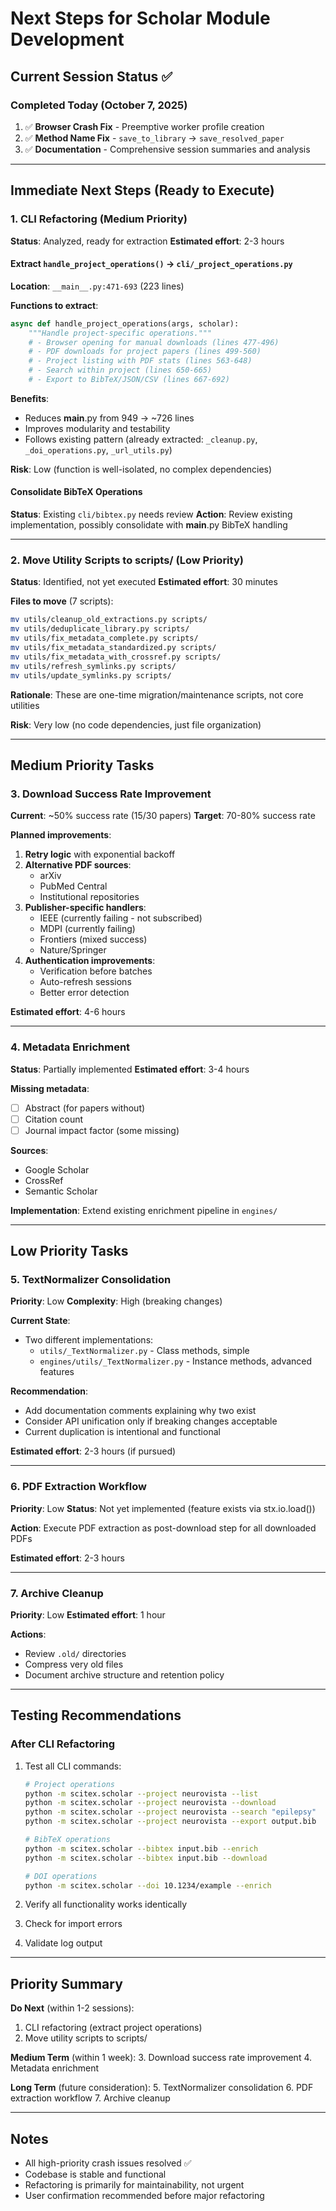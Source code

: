 # Next Steps for Scholar Module Development

## Current Session Status ✅

### Completed Today (October 7, 2025)
1. ✅ **Browser Crash Fix** - Preemptive worker profile creation
2. ✅ **Method Name Fix** - `save_to_library` → `save_resolved_paper`
3. ✅ **Documentation** - Comprehensive session summaries and analysis

---

## Immediate Next Steps (Ready to Execute)

### 1. CLI Refactoring (Medium Priority)
**Status**: Analyzed, ready for extraction
**Estimated effort**: 2-3 hours

#### Extract `handle_project_operations()` → `cli/_project_operations.py`
**Location**: `__main__.py:471-693` (223 lines)

**Functions to extract**:
```python
async def handle_project_operations(args, scholar):
    """Handle project-specific operations."""
    # - Browser opening for manual downloads (lines 477-496)
    # - PDF downloads for project papers (lines 499-560)
    # - Project listing with PDF stats (lines 563-648)
    # - Search within project (lines 650-665)
    # - Export to BibTeX/JSON/CSV (lines 667-692)
```

**Benefits**:
- Reduces __main__.py from 949 → ~726 lines
- Improves modularity and testability
- Follows existing pattern (already extracted: `_cleanup.py`, `_doi_operations.py`, `_url_utils.py`)

**Risk**: Low (function is well-isolated, no complex dependencies)

#### Consolidate BibTeX Operations
**Status**: Existing `cli/bibtex.py` needs review
**Action**: Review existing implementation, possibly consolidate with __main__.py BibTeX handling

---

### 2. Move Utility Scripts to scripts/ (Low Priority)
**Status**: Identified, not yet executed
**Estimated effort**: 30 minutes

**Files to move** (7 scripts):
```bash
mv utils/cleanup_old_extractions.py scripts/
mv utils/deduplicate_library.py scripts/
mv utils/fix_metadata_complete.py scripts/
mv utils/fix_metadata_standardized.py scripts/
mv utils/fix_metadata_with_crossref.py scripts/
mv utils/refresh_symlinks.py scripts/
mv utils/update_symlinks.py scripts/
```

**Rationale**: These are one-time migration/maintenance scripts, not core utilities

**Risk**: Very low (no code dependencies, just file organization)

---

## Medium Priority Tasks

### 3. Download Success Rate Improvement
**Current**: ~50% success rate (15/30 papers)
**Target**: 70-80% success rate

**Planned improvements**:
1. **Retry logic** with exponential backoff
2. **Alternative PDF sources**:
   - arXiv
   - PubMed Central
   - Institutional repositories
3. **Publisher-specific handlers**:
   - IEEE (currently failing - not subscribed)
   - MDPI (currently failing)
   - Frontiers (mixed success)
   - Nature/Springer
4. **Authentication improvements**:
   - Verification before batches
   - Auto-refresh sessions
   - Better error detection

**Estimated effort**: 4-6 hours

---

### 4. Metadata Enrichment
**Status**: Partially implemented
**Estimated effort**: 3-4 hours

**Missing metadata**:
- [ ] Abstract (for papers without)
- [ ] Citation count
- [ ] Journal impact factor (some missing)

**Sources**:
- Google Scholar
- CrossRef
- Semantic Scholar

**Implementation**: Extend existing enrichment pipeline in `engines/`

---

## Low Priority Tasks

### 5. TextNormalizer Consolidation
**Priority**: Low
**Complexity**: High (breaking changes)

**Current State**:
- Two different implementations:
  - `utils/_TextNormalizer.py` - Class methods, simple
  - `engines/utils/_TextNormalizer.py` - Instance methods, advanced features

**Recommendation**:
- Add documentation comments explaining why two exist
- Consider API unification only if breaking changes acceptable
- Current duplication is intentional and functional

**Estimated effort**: 2-3 hours (if pursued)

---

### 6. PDF Extraction Workflow
**Priority**: Low
**Status**: Not yet implemented (feature exists via stx.io.load())

**Action**: Execute PDF extraction as post-download step for all downloaded PDFs

**Estimated effort**: 2-3 hours

---

### 7. Archive Cleanup
**Priority**: Low
**Estimated effort**: 1 hour

**Actions**:
- Review `.old/` directories
- Compress very old files
- Document archive structure and retention policy

---

## Testing Recommendations

### After CLI Refactoring
1. Test all CLI commands:
   ```bash
   # Project operations
   python -m scitex.scholar --project neurovista --list
   python -m scitex.scholar --project neurovista --download
   python -m scitex.scholar --project neurovista --search "epilepsy"
   python -m scitex.scholar --project neurovista --export output.bib

   # BibTeX operations
   python -m scitex.scholar --bibtex input.bib --enrich
   python -m scitex.scholar --bibtex input.bib --download

   # DOI operations
   python -m scitex.scholar --doi 10.1234/example --enrich
   ```

2. Verify all functionality works identically
3. Check for import errors
4. Validate log output

---

## Priority Summary

**Do Next** (within 1-2 sessions):
1. CLI refactoring (extract project operations)
2. Move utility scripts to scripts/

**Medium Term** (within 1 week):
3. Download success rate improvement
4. Metadata enrichment

**Long Term** (future consideration):
5. TextNormalizer consolidation
6. PDF extraction workflow
7. Archive cleanup

---

## Notes

- All high-priority crash issues resolved ✅
- Codebase is stable and functional
- Refactoring is primarily for maintainability, not urgent
- User confirmation recommended before major refactoring
